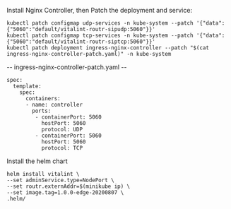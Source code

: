 
Install Nginx Controller, then Patch the deployment and service:

```
kubectl patch configmap udp-services -n kube-system --patch '{"data":{"5060":"default/vitalint-routr-sipudp:5060"}}'
kubectl patch configmap tcp-services -n kube-system --patch '{"data":{"5060":"default/vitalint-routr-siptcp:5060"}}'
kubectl patch deployment ingress-nginx-controller --patch "$(cat ingress-nginx-controller-patch.yaml)" -n kube-system
```

-- ingress-nginx-controller-patch.yaml --

```
spec:
  template:
    spec:
      containers:
      - name: controller
        ports:
         - containerPort: 5060
           hostPort: 5060
           protocol: UDP
         - containerPort: 5060
           hostPort: 5060
           protocol: TCP           
```

Install the helm chart

```
helm install vitalint \
--set adminService.type=NodePort \
--set routr.externAddr=$(minikube ip) \
--set image.tag=1.0.0-edge-20200807 \
.helm/
```